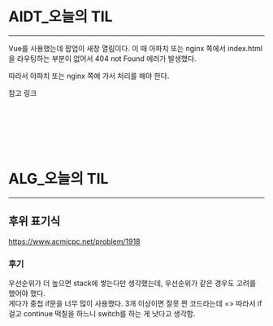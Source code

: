 # AIDT_오늘의 TIL

--- 

Vue를 사용했는데 팝업이 새창 열림이다. 이 때 아파치 또는 nginx 쪽에서 index.html을 라우팅하는 부분이 없어서
404 not Found 에러가 발생했다. 

따라서 아파치 또는 nginx 쪽에 가서 처리를 해야 한다.

참고 링크

```xml








```








# ALG_오늘의 TIL

---
## 후위 표기식 

https://www.acmicpc.net/problem/1918

### 후기 
우선순위가 더 높으면 stack에 쌓는다만 생각했는데, 우선순위가 같은 경우도 고려를 했어야 했다. 
<br />
게다가 중첩 if문을 너무 많이 사용했다. 3개 이상이면 잘못 짠 코드라는데 => 따라서 if 걸고 continue 떡칠을 하느니 switch를 하는 게 낫다고 생각함. 